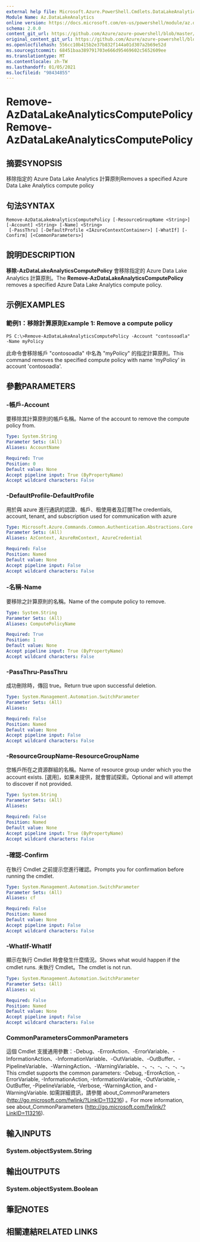 ```yaml
---
external help file: Microsoft.Azure.PowerShell.Cmdlets.DataLakeAnalytics.dll-Help.xml
Module Name: Az.DataLakeAnalytics
online version: https://docs.microsoft.com/en-us/powershell/module/az.datalakeanalytics/remove-azdatalakeanalyticscomputepolicy
schema: 2.0.0
content_git_url: https://github.com/Azure/azure-powershell/blob/master/src/DataLakeAnalytics/DataLakeAnalytics/help/Remove-AzDataLakeAnalyticsComputePolicy.md
original_content_git_url: https://github.com/Azure/azure-powershell/blob/master/src/DataLakeAnalytics/DataLakeAnalytics/help/Remove-AzDataLakeAnalyticsComputePolicy.md
ms.openlocfilehash: 556cc10b415b2e37b832f144a01d307a2b69e52d
ms.sourcegitcommit: 68451baa389791703e666d95469602c5652609ee
ms.translationtype: MT
ms.contentlocale: zh-TW
ms.lasthandoff: 01/05/2021
ms.locfileid: "98434855"
---
```

# <span data-ttu-id="000b6-101">Remove-AzDataLakeAnalyticsComputePolicy</span><span class="sxs-lookup"><span data-stu-id="000b6-101">Remove-AzDataLakeAnalyticsComputePolicy</span></span>

## <span data-ttu-id="000b6-102">摘要</span><span class="sxs-lookup"><span data-stu-id="000b6-102">SYNOPSIS</span></span>
<span data-ttu-id="000b6-103">移除指定的 Azure Data Lake Analytics 計算原則</span><span class="sxs-lookup"><span data-stu-id="000b6-103">Removes a specified Azure Data Lake Analytics compute policy</span></span>

## <span data-ttu-id="000b6-104">句法</span><span class="sxs-lookup"><span data-stu-id="000b6-104">SYNTAX</span></span>

```
Remove-AzDataLakeAnalyticsComputePolicy [-ResourceGroupName <String>] [-Account] <String> [-Name] <String>
 [-PassThru] [-DefaultProfile <IAzureContextContainer>] [-WhatIf] [-Confirm] [<CommonParameters>]
```

## <span data-ttu-id="000b6-105">說明</span><span class="sxs-lookup"><span data-stu-id="000b6-105">DESCRIPTION</span></span>
<span data-ttu-id="000b6-106">**移除-AzDataLakeAnalyticsComputePolicy** 會移除指定的 Azure Data Lake Analytics 計算原則。</span><span class="sxs-lookup"><span data-stu-id="000b6-106">The **Remove-AzDataLakeAnalyticsComputePolicy** removes a specified Azure Data Lake Analytics compute policy.</span></span>

## <span data-ttu-id="000b6-107">示例</span><span class="sxs-lookup"><span data-stu-id="000b6-107">EXAMPLES</span></span>

### <span data-ttu-id="000b6-108">範例1：移除計算原則</span><span class="sxs-lookup"><span data-stu-id="000b6-108">Example 1: Remove a compute policy</span></span>
```
PS C:\>Remove-AzDataLakeAnalyticsComputePolicy -Account "contosoadla" -Name myPolicy
```

<span data-ttu-id="000b6-109">此命令會移除帳戶 "contosoadla" 中名為 "myPolicy" 的指定計算原則。</span><span class="sxs-lookup"><span data-stu-id="000b6-109">This command removes the specified compute policy with name 'myPolicy' in account 'contosoadla'.</span></span>

## <span data-ttu-id="000b6-110">參數</span><span class="sxs-lookup"><span data-stu-id="000b6-110">PARAMETERS</span></span>

### <span data-ttu-id="000b6-111">-帳戶</span><span class="sxs-lookup"><span data-stu-id="000b6-111">-Account</span></span>
<span data-ttu-id="000b6-112">要移除其計算原則的帳戶名稱。</span><span class="sxs-lookup"><span data-stu-id="000b6-112">Name of the account to remove the compute policy from.</span></span>

```yaml
Type: System.String
Parameter Sets: (All)
Aliases: AccountName

Required: True
Position: 0
Default value: None
Accept pipeline input: True (ByPropertyName)
Accept wildcard characters: False
```

### <span data-ttu-id="000b6-113">-DefaultProfile</span><span class="sxs-lookup"><span data-stu-id="000b6-113">-DefaultProfile</span></span>
<span data-ttu-id="000b6-114">用於與 azure 進行通訊的認證、帳戶、租使用者及訂閱</span><span class="sxs-lookup"><span data-stu-id="000b6-114">The credentials, account, tenant, and subscription used for communication with azure</span></span>

```yaml
Type: Microsoft.Azure.Commands.Common.Authentication.Abstractions.Core.IAzureContextContainer
Parameter Sets: (All)
Aliases: AzContext, AzureRmContext, AzureCredential

Required: False
Position: Named
Default value: None
Accept pipeline input: False
Accept wildcard characters: False
```

### <span data-ttu-id="000b6-115">-名稱</span><span class="sxs-lookup"><span data-stu-id="000b6-115">-Name</span></span>
<span data-ttu-id="000b6-116">要移除之計算原則的名稱。</span><span class="sxs-lookup"><span data-stu-id="000b6-116">Name of the compute policy to remove.</span></span>

```yaml
Type: System.String
Parameter Sets: (All)
Aliases: ComputePolicyName

Required: True
Position: 1
Default value: None
Accept pipeline input: True (ByPropertyName)
Accept wildcard characters: False
```

### <span data-ttu-id="000b6-117">-PassThru</span><span class="sxs-lookup"><span data-stu-id="000b6-117">-PassThru</span></span>
<span data-ttu-id="000b6-118">成功刪除時，傳回 true。</span><span class="sxs-lookup"><span data-stu-id="000b6-118">Return true upon successful deletion.</span></span>

```yaml
Type: System.Management.Automation.SwitchParameter
Parameter Sets: (All)
Aliases:

Required: False
Position: Named
Default value: None
Accept pipeline input: False
Accept wildcard characters: False
```

### <span data-ttu-id="000b6-119">-ResourceGroupName</span><span class="sxs-lookup"><span data-stu-id="000b6-119">-ResourceGroupName</span></span>
<span data-ttu-id="000b6-120">您帳戶所在之資源群組的名稱。</span><span class="sxs-lookup"><span data-stu-id="000b6-120">Name of resource group under which you the account exists.</span></span>
<span data-ttu-id="000b6-121">[選用]，如果未提供，就會嘗試探索。</span><span class="sxs-lookup"><span data-stu-id="000b6-121">Optional and will attempt to discover if not provided.</span></span>

```yaml
Type: System.String
Parameter Sets: (All)
Aliases:

Required: False
Position: Named
Default value: None
Accept pipeline input: True (ByPropertyName)
Accept wildcard characters: False
```

### <span data-ttu-id="000b6-122">-確認</span><span class="sxs-lookup"><span data-stu-id="000b6-122">-Confirm</span></span>
<span data-ttu-id="000b6-123">在執行 Cmdlet 之前提示您進行確認。</span><span class="sxs-lookup"><span data-stu-id="000b6-123">Prompts you for confirmation before running the cmdlet.</span></span>

```yaml
Type: System.Management.Automation.SwitchParameter
Parameter Sets: (All)
Aliases: cf

Required: False
Position: Named
Default value: None
Accept pipeline input: False
Accept wildcard characters: False
```

### <span data-ttu-id="000b6-124">-WhatIf</span><span class="sxs-lookup"><span data-stu-id="000b6-124">-WhatIf</span></span>
<span data-ttu-id="000b6-125">顯示在執行 Cmdlet 時會發生什麼情況。</span><span class="sxs-lookup"><span data-stu-id="000b6-125">Shows what would happen if the cmdlet runs.</span></span>
<span data-ttu-id="000b6-126">未執行 Cmdlet。</span><span class="sxs-lookup"><span data-stu-id="000b6-126">The cmdlet is not run.</span></span>

```yaml
Type: System.Management.Automation.SwitchParameter
Parameter Sets: (All)
Aliases: wi

Required: False
Position: Named
Default value: None
Accept pipeline input: False
Accept wildcard characters: False
```

### <span data-ttu-id="000b6-127">CommonParameters</span><span class="sxs-lookup"><span data-stu-id="000b6-127">CommonParameters</span></span>
<span data-ttu-id="000b6-128">這個 Cmdlet 支援通用參數：-Debug、-ErrorAction、-ErrorVariable、-InformationAction、-InformationVariable、-OutVariable、-OutBuffer、-PipelineVariable、-WarningAction、-WarningVariable、-、-、-、-、-、-。</span><span class="sxs-lookup"><span data-stu-id="000b6-128">This cmdlet supports the common parameters: -Debug, -ErrorAction, -ErrorVariable, -InformationAction, -InformationVariable, -OutVariable, -OutBuffer, -PipelineVariable, -Verbose, -WarningAction, and -WarningVariable.</span></span> <span data-ttu-id="000b6-129">如需詳細資訊，請參閱 about_CommonParameters (http://go.microsoft.com/fwlink/?LinkID=113216) 。</span><span class="sxs-lookup"><span data-stu-id="000b6-129">For more information, see about_CommonParameters (http://go.microsoft.com/fwlink/?LinkID=113216).</span></span>

## <span data-ttu-id="000b6-130">輸入</span><span class="sxs-lookup"><span data-stu-id="000b6-130">INPUTS</span></span>

### <span data-ttu-id="000b6-131">System.object</span><span class="sxs-lookup"><span data-stu-id="000b6-131">System.String</span></span>

## <span data-ttu-id="000b6-132">輸出</span><span class="sxs-lookup"><span data-stu-id="000b6-132">OUTPUTS</span></span>

### <span data-ttu-id="000b6-133">System.object</span><span class="sxs-lookup"><span data-stu-id="000b6-133">System.Boolean</span></span>

## <span data-ttu-id="000b6-134">筆記</span><span class="sxs-lookup"><span data-stu-id="000b6-134">NOTES</span></span>

## <span data-ttu-id="000b6-135">相關連結</span><span class="sxs-lookup"><span data-stu-id="000b6-135">RELATED LINKS</span></span>
